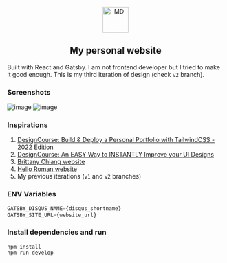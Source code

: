 <p align="center">
  <a href="https://michaldziuba.dev">
    <img alt="MD" src="https://user-images.githubusercontent.com/43048524/224560315-7a56a97e-127b-4ac6-9345-af43264f3488.png" width="60" />

  </a>
</p>
<h2 align="center">
  My personal website
</h2>

Built with React and Gatsby. I am not frontend developer but I tried to make it good enough. This is my third iteration of design (check `v2` branch).

### Screenshots
![image](https://user-images.githubusercontent.com/43048524/224570171-329c5d80-711b-4798-8882-438fa00ea133.png)
![image](https://user-images.githubusercontent.com/43048524/224570235-ad0a55bf-2a54-4a57-a87f-66d6038d3229.png)


### Inspirations
1. [DesignCourse: Build & Deploy a Personal Portfolio with TailwindCSS - 2022 Edition](https://youtube.com/watch?v=Vp6GC3jKG20)
2. [DesignCourse: An EASY Way to INSTANTLY Improve your UI Designs](https://www.youtube.com/watch?v=Q8A2E8CnYH4)
3. [Brittany Chiang website](https://brittanychiang.com/)
4. [Hello Roman website](https://helloroman.pl/)
5. My previous iterations (`v1` and `v2` branches)

### ENV Variables
```ts
GATSBY_DISQUS_NAME={disqus_shortname}
GATSBY_SITE_URL={website_url}
```

### Install dependencies and run
```shell
npm install
npm run develop
```
